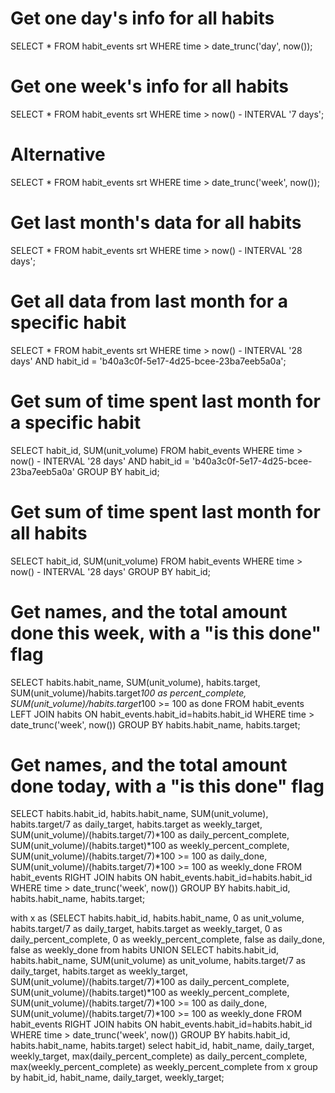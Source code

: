 # Get one day's info for all habits
SELECT * FROM habit_events srt
WHERE time > date_trunc('day', now());

# Get one week's info for all habits
SELECT * FROM habit_events srt
WHERE time > now() - INTERVAL '7 days';

# Alternative
SELECT * FROM habit_events srt
WHERE time > date_trunc('week', now());

# Get last month's data for all habits
SELECT * FROM habit_events srt
WHERE time > now() - INTERVAL '28 days';

# Get all data from last month for a specific habit
SELECT * FROM habit_events srt
WHERE time > now() - INTERVAL '28 days'
AND habit_id = 'b40a3c0f-5e17-4d25-bcee-23ba7eeb5a0a';

# Get sum of time spent last month for a specific habit
SELECT habit_id, SUM(unit_volume) FROM habit_events
WHERE time > now() - INTERVAL '28 days'
AND habit_id = 'b40a3c0f-5e17-4d25-bcee-23ba7eeb5a0a'
GROUP BY habit_id;

# Get sum of time spent last month for all habits
SELECT habit_id, SUM(unit_volume) FROM habit_events
WHERE time > now() - INTERVAL '28 days'
GROUP BY habit_id;

# Get names, and the total amount done this week, with a "is this done" flag
SELECT habits.habit_name, SUM(unit_volume), habits.target, SUM(unit_volume)/habits.target*100 as percent_complete, SUM(unit_volume)/habits.target*100 >= 100 as done
FROM habit_events
LEFT JOIN habits ON habit_events.habit_id=habits.habit_id
WHERE time > date_trunc('week', now())
GROUP BY habits.habit_name, habits.target;

# Get names, and the total amount done today, with a "is this done" flag
SELECT habits.habit_id, habits.habit_name, SUM(unit_volume), habits.target/7 as daily_target, habits.target as weekly_target, SUM(unit_volume)/(habits.target/7)*100 as daily_percent_complete, SUM(unit_volume)/(habits.target)*100 as weekly_percent_complete, SUM(unit_volume)/(habits.target/7)*100 >= 100 as daily_done, SUM(unit_volume)/(habits.target/7)*100 >= 100 as weekly_done
FROM habit_events
RIGHT JOIN habits ON habit_events.habit_id=habits.habit_id
WHERE time > date_trunc('week', now())
GROUP BY habits.habit_id, habits.habit_name, habits.target;

with x as (SELECT habits.habit_id, habits.habit_name, 0 as unit_volume, habits.target/7 as daily_target, habits.target as weekly_target, 0 as daily_percent_complete, 0 as weekly_percent_complete, false as daily_done, false as weekly_done
from habits
UNION
SELECT habits.habit_id, habits.habit_name, SUM(unit_volume) as unit_volume, habits.target/7 as daily_target, habits.target as weekly_target, SUM(unit_volume)/(habits.target/7)*100 as daily_percent_complete, SUM(unit_volume)/(habits.target)*100 as weekly_percent_complete, SUM(unit_volume)/(habits.target/7)*100 >= 100 as daily_done, SUM(unit_volume)/(habits.target/7)*100 >= 100 as weekly_done
FROM habit_events
RIGHT JOIN habits ON habit_events.habit_id=habits.habit_id
WHERE time > date_trunc('week', now())
GROUP BY habits.habit_id, habits.habit_name, habits.target)
select habit_id, habit_name, daily_target, weekly_target, max(daily_percent_complete) as daily_percent_complete, max(weekly_percent_complete) as weekly_percent_complete from x 
group by habit_id, habit_name, daily_target, weekly_target;

